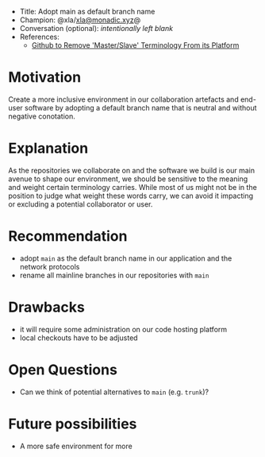 * Title: Adopt main as default branch name
* Champion: @xla/xla@monadic.xyz@
* Conversation (optional): *intentionally left blank*
* References:
  * [Github to Remove 'Master/Slave' Terminology From its Platform](https://www.vice.com/en_us/article/k7qbyv/github-to-remove-masterslave-terminology-from-its-platform)

# Motivation

Create a more inclusive environment in our collaboration artefacts and end-user
software by adopting a default branch name that is neutral and without negative
conotation.

# Explanation

As the repositories we collaborate on and the software we build is our main avenue to shape our
environment, we should be sensitive to the meaning and weight certain
terminology carries. While most of us might not be in the position to judge
what weight these words carry, we can avoid it impacting or excluding
a potential collaborator or user.

# Recommendation

* adopt `main` as the default branch name in our application and the network
  protocols
* rename all mainline branches in our repositories with `main`

# Drawbacks

* it will require some administration on our code hosting platform
* local checkouts have to be adjusted

# Open Questions

* Can we think of potential alternatives to `main` (e.g. `trunk`)?

# Future possibilities

* A more safe environment for more
